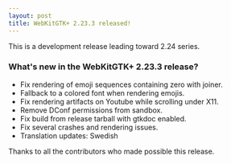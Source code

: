 ```yaml
---
layout: post
title: WebKitGTK+ 2.23.3 released!
---
```


This is a development release leading toward 2.24 series.

### What's new in the WebKitGTK+ 2.23.3 release?

 - Fix rendering of emoji sequences containing zero with joiner.
 - Fallback to a colored font when rendering emojis.
 - Fix rendering artifacts on Youtube while scrolling under X11.
 - Remove DConf permissions from sandbox.
 - Fix build from release tarball with gtkdoc enabled.
 - Fix several crashes and rendering issues.
 - Translation updates: Swedish

Thanks to all the contributors who made possible this release.